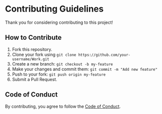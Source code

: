# Contributing Guidelines

Thank you for considering contributing to this project!

## How to Contribute

1. Fork this repository.
2. Clone your fork using `git clone https://github.com/your-username/Work.git`
3. Create a new branch: `git checkout -b my-feature`
4. Make your changes and commit them: `git commit -m "Add new feature"`
5. Push to your fork: `git push origin my-feature`
6. Submit a Pull Request.

## Code of Conduct

By contributing, you agree to follow the [Code of Conduct](CODE_OF_CONDUCT.md).
